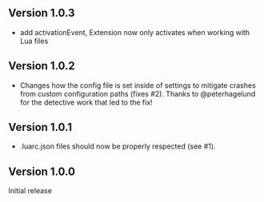 ## Version 1.0.3

- add activationEvent, Extension now only activates when working with Lua files

## Version 1.0.2

- Changes how the config file is set inside of settings to mitigate crashes from
  custom configuration paths (fixes #2). Thanks to @peterhagelund for the detective
  work that led to the fix!

## Version 1.0.1

- .luarc.json files should now be properly respected (see #1).

## Version 1.0.0

Initial release
